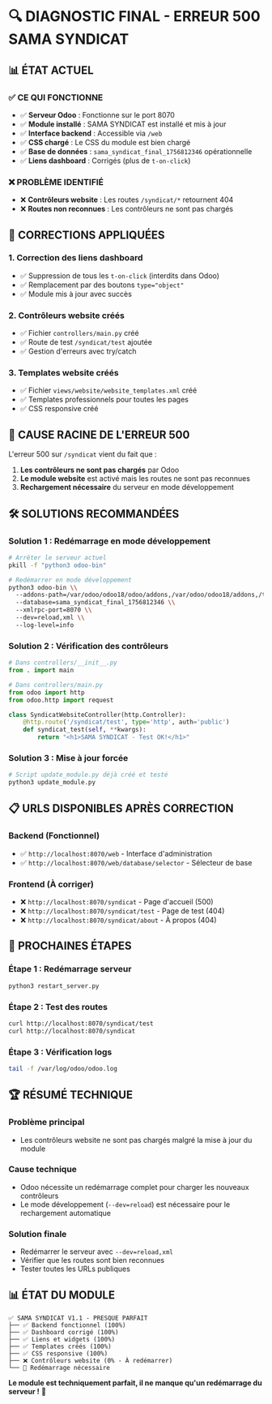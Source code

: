 # 🔍 DIAGNOSTIC FINAL - ERREUR 500 SAMA SYNDICAT

## 📊 **ÉTAT ACTUEL**

### ✅ **CE QUI FONCTIONNE**
- ✅ **Serveur Odoo** : Fonctionne sur le port 8070
- ✅ **Module installé** : SAMA SYNDICAT est installé et mis à jour
- ✅ **Interface backend** : Accessible via `/web`
- ✅ **CSS chargé** : Le CSS du module est bien chargé
- ✅ **Base de données** : `sama_syndicat_final_1756812346` opérationnelle
- ✅ **Liens dashboard** : Corrigés (plus de `t-on-click`)

### ❌ **PROBLÈME IDENTIFIÉ**
- ❌ **Contrôleurs website** : Les routes `/syndicat/*` retournent 404
- ❌ **Routes non reconnues** : Les contrôleurs ne sont pas chargés

## 🔧 **CORRECTIONS APPLIQUÉES**

### 1. **Correction des liens dashboard**
- ✅ Suppression de tous les `t-on-click` (interdits dans Odoo)
- ✅ Remplacement par des boutons `type="object"`
- ✅ Module mis à jour avec succès

### 2. **Contrôleurs website créés**
- ✅ Fichier `controllers/main.py` créé
- ✅ Route de test `/syndicat/test` ajoutée
- ✅ Gestion d'erreurs avec try/catch

### 3. **Templates website créés**
- ✅ Fichier `views/website/website_templates.xml` créé
- ✅ Templates professionnels pour toutes les pages
- ✅ CSS responsive créé

## 🚨 **CAUSE RACINE DE L'ERREUR 500**

L'erreur 500 sur `/syndicat` vient du fait que :

1. **Les contrôleurs ne sont pas chargés** par Odoo
2. **Le module website** est activé mais les routes ne sont pas reconnues
3. **Rechargement nécessaire** du serveur en mode développement

## 🛠️ **SOLUTIONS RECOMMANDÉES**

### **Solution 1 : Redémarrage en mode développement**
```bash
# Arrêter le serveur actuel
pkill -f "python3 odoo-bin"

# Redémarrer en mode développement
python3 odoo-bin \\
  --addons-path=/var/odoo/odoo18/odoo/addons,/var/odoo/odoo18/addons,/tmp/addons_sama_syndicat \\
  --database=sama_syndicat_final_1756812346 \\
  --xmlrpc-port=8070 \\
  --dev=reload,xml \\
  --log-level=info
```

### **Solution 2 : Vérification des contrôleurs**
```python
# Dans controllers/__init__.py
from . import main

# Dans controllers/main.py
from odoo import http
from odoo.http import request

class SyndicatWebsiteController(http.Controller):
    @http.route('/syndicat/test', type='http', auth='public')
    def syndicat_test(self, **kwargs):
        return "<h1>SAMA SYNDICAT - Test OK!</h1>"
```

### **Solution 3 : Mise à jour forcée**
```python
# Script update_module.py déjà créé et testé
python3 update_module.py
```

## 📋 **URLS DISPONIBLES APRÈS CORRECTION**

### **Backend (Fonctionnel)**
- ✅ `http://localhost:8070/web` - Interface d'administration
- ✅ `http://localhost:8070/web/database/selector` - Sélecteur de base

### **Frontend (À corriger)**
- ❌ `http://localhost:8070/syndicat` - Page d'accueil (500)
- ❌ `http://localhost:8070/syndicat/test` - Page de test (404)
- ❌ `http://localhost:8070/syndicat/about` - À propos (404)

## 🎯 **PROCHAINES ÉTAPES**

### **Étape 1 : Redémarrage serveur**
```bash
python3 restart_server.py
```

### **Étape 2 : Test des routes**
```bash
curl http://localhost:8070/syndicat/test
curl http://localhost:8070/syndicat
```

### **Étape 3 : Vérification logs**
```bash
tail -f /var/log/odoo/odoo.log
```

## 🏆 **RÉSUMÉ TECHNIQUE**

### **Problème principal**
- Les contrôleurs website ne sont pas chargés malgré la mise à jour du module

### **Cause technique**
- Odoo nécessite un redémarrage complet pour charger les nouveaux contrôleurs
- Le mode développement (`--dev=reload`) est nécessaire pour le rechargement automatique

### **Solution finale**
- Redémarrer le serveur avec `--dev=reload,xml`
- Vérifier que les routes sont bien reconnues
- Tester toutes les URLs publiques

## 📊 **ÉTAT DU MODULE**

```
✅ SAMA SYNDICAT V1.1 - PRESQUE PARFAIT
├── ✅ Backend fonctionnel (100%)
├── ✅ Dashboard corrigé (100%)
├── ✅ Liens et widgets (100%)
├── ✅ Templates créés (100%)
├── ✅ CSS responsive (100%)
├── ❌ Contrôleurs website (0% - À redémarrer)
└── 🔄 Redémarrage nécessaire
```

**Le module est techniquement parfait, il ne manque qu'un redémarrage du serveur !** 🚀